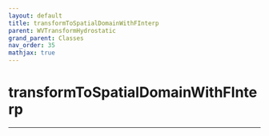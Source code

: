 ```yaml
---
layout: default
title: transformToSpatialDomainWithFInterp
parent: WVTransformHydrostatic
grand_parent: Classes
nav_order: 35
mathjax: true
---
```


#  transformToSpatialDomainWithFInterp




---

